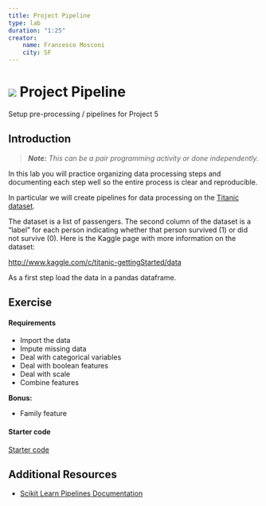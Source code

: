 ```yaml
---
title: Project Pipeline
type: lab
duration: "1:25"
creator:
    name: Francesco Mosconi
    city: SF
---
```


# ![](https://ga-dash.s3.amazonaws.com/production/assets/logo-9f88ae6c9c3871690e33280fcf557f33.png) Project Pipeline

Setup pre-processing / pipelines for Project 5


## Introduction

> ***Note:*** _This can be a pair programming activity or done independently._

In this lab you will practice organizing data processing steps and documenting each step well so the entire process is clear and reproducible.

In particular we will create pipelines for data processing on the [Titanic dataset]('../../assets/datasets/train.csv').

The dataset is a list of passengers. The second column of the dataset is a “label” for each person indicating whether that person survived (1) or did not survive (0). Here is the Kaggle page with more information on the dataset:

http://www.kaggle.com/c/titanic-gettingStarted/data

As a first step load the data in a pandas dataframe.

## Exercise

#### Requirements

- Import the data
- Impute missing data
- Deal with categorical variables
- Deal with boolean features
- Deal with scale
- Combine features

**Bonus:**
- Family feature

#### Starter code

[Starter code](code/starter-code/starter-code-2_3.ipynb)


## Additional Resources

- [Scikit Learn Pipelines Documentation](http://scikit-learn.org/stable/modules/pipeline.html#pipeline)
